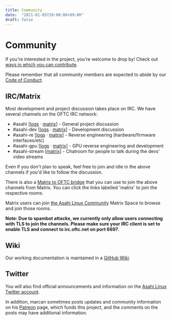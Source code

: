 ```yaml
---
title: Community
date:  "2021-01-05T20:00:00+09:00"
draft: false
---
```


# Community

If you're interested in the project, you're welcome to drop by!  Check out [ways in which you can contribute](/contribute).

Please remember that all community members are expected to abide by our [Code of Conduct](/code-of-conduct).

## IRC/Matrix

Most development and project discussion takes place on IRC. We have several channels on the OFTC IRC network:

* #asahi [[logs](https://oftc.irclog.whitequark.org/asahi) · [matrix](https://matrix.to/#/#_oftc_#asahi:matrix.org)] - General project discussion
* #asahi-dev [[logs](https://oftc.irclog.whitequark.org/asahi-dev) · [matrix](https://matrix.to/#/#_oftc_#asahi-dev:matrix.org)] - Development discussion
* #asahi-re [[logs](https://oftc.irclog.whitequark.org/asahi-re) · [matrix](https://matrix.to/#/#_oftc_#asahi-re:matrix.org)] - Reverse engineering (hardware/firmware interfaces/etc)
* #asahi-gpu [[logs](https://oftc.irclog.whitequark.org/asahi-gpu) · [matrix](https://matrix.to/#/#_oftc_#asahi-gpu:matrix.org)] - GPU reverse engineering and development
* #asahi-stream [[matrix](https://matrix.to/#/#_oftc_#asahi-stream:matrix.org)] - Chatroom for people to talk during the devs' video streams

Even if you don't plan to speak, feel free to join and idle in the above channels if you'd like to follow the discussion.

There is also a [Matrix to OFTC bridge](https://medium.com/@RiotChat/new-irc-integrations-oftc-and-snoonet-b88883a58303) that you can use to join the above channels from Matrix. You can click the links labelled 'matrix' to join the respective rooms.

Matrix users can join [the Asahi Linux Community](https://matrix.to/#/#asahi-linux-community:matrix.org) Matrix Space to browse and join those rooms.

**Note: Due to spambot attacks, we currently only allow users connecting with TLS to join the channels. Please make sure your IRC client is set to enable TLS and connect to irc.oftc.net on port 6697**.

## Wiki

Our working documentation is maintained in a [GitHub Wiki](https://github.com/AsahiLinux/docs/wiki/).

## Twitter

You will also find official announcements and information on the [Asahi Linux Twitter account](https://twitter.com/AsahiLinux).

In addition, marcan sometimes posts updates and community information on his [Patreon](https://patreon.com/marcan) page, which funds this project, and the comments on the posts may have additional information.
